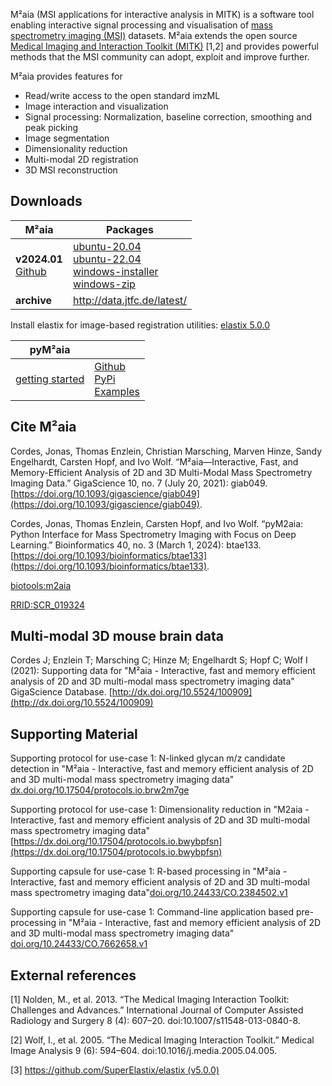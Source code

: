 M²aia (MSI applications for interactive analysis in MITK) is a software tool enabling interactive signal processing and visualisation of [mass spectrometry imaging (MSI)](https://en.wikipedia.org/wiki/Mass_spectrometry_imaging) datasets. M²aia extends the open source [Medical Imaging and Interaction Toolkit (MITK)](https://www.mitk.org) [1,2] and provides powerful methods that the MSI community can adopt, exploit and improve further.

M²aia provides features for

* Read/write access to the open standard imzML
* Image interaction and visualization
* Signal processing: Normalization, baseline correction, smoothing and peak picking
* Image segmentation
* Dimensionality reduction
* Multi-modal 2D registration
* 3D MSI reconstruction

Downloads
---------
[ubuntu2004]: https://github.com/m2aia/m2aia/releases/download/v2024.01/M2aia-v2024.01.1285f33-Ubuntu20.04-linux-x86_64.tar.gz
[ubuntu2204]: https://github.com/m2aia/m2aia/releases/download/v2024.01/M2aia-v2024.01.1285f33-Ubuntu22.04-linux-x86_64.tar.gz
[windows]: https://github.com/m2aia/m2aia/releases/download/v2024.01/M2aia-v2024.01.1285f33-windows-x86_64.exe
[windows-zip]: https://github.com/m2aia/m2aia/releases/download/v2024.01/M2aia-v2024.01.1285f33-windows-x86_64.zip
[pym2aia-github]: https://github.com/m2aia/pym2aia
[pym2aia-pypi]: https://pypi.org/project/m2aia/
[pym2aia-examples]: https://github.com/m2aia/pym2aia-examples
[pym2aia-gettingstarted]: https://m2aia.de/pym2aia.html

|M²aia       |  Packages|
|---         |---      |
| **v2024.01**<br>[Github](https://github.com/m2aia/m2aia/releases/tag/v2024.01)| [ubuntu-20.04][ubuntu2004] <br> [ubuntu-22.04][ubuntu2204] <br> [windows-installer][windows] <br> [windows-zip][windows-zip]| 
| **archive** | http://data.jtfc.de/latest/|

Install elastix for image-based registration utilities: [elastix 5.0.0](https://github.com/SuperElastix/elastix/releases/tag/5.0.0)

|pyM²aia     |  |
|---         |---      |
| [getting started][pym2aia-gettingstarted] | [Github][pym2aia-github] <br> [PyPi][pym2aia-pypi] <br> [Examples][pym2aia-examples]  |


Cite M²aia
----------

Cordes, Jonas, Thomas Enzlein, Christian Marsching, Marven Hinze, Sandy Engelhardt, Carsten Hopf, and Ivo Wolf. “M²aia—Interactive, Fast, and Memory-Efficient Analysis of 2D and 3D Multi-Modal Mass Spectrometry Imaging Data.” GigaScience 10, no. 7 (July 20, 2021): giab049. [https://doi.org/10.1093/gigascience/giab049](https://doi.org/10.1093/gigascience/giab049).


Cordes, Jonas, Thomas Enzlein, Carsten Hopf, and Ivo Wolf. “pyM2aia: Python Interface for Mass Spectrometry Imaging with Focus on Deep Learning.” Bioinformatics 40, no. 3 (March 1, 2024): btae133. [https://doi.org/10.1093/bioinformatics/btae133](https://doi.org/10.1093/bioinformatics/btae133).



[biotools:m2aia](https://bio.tools/m2aia) 

[RRID:SCR_019324](https://scicrunch.org/resolver/RRID:SCR_019324)


Multi-modal 3D mouse brain data
------------------------------

Cordes J; Enzlein T; Marsching C; Hinze M; Engelhardt S; Hopf C; Wolf I (2021): Supporting data for "M²aia - Interactive, fast and memory efficient analysis of 2D and 3D multi-modal mass spectrometry imaging data" GigaScience Database. [http://dx.doi.org/10.5524/100909](http://dx.doi.org/10.5524/100909)


Supporting Material
-------------------

Supporting protocol for use-case 1: N-linked glycan m/z candidate detection in "M²aia - Interactive, fast and memory efficient analysis of 2D and 3D multi-modal mass spectrometry imaging data" [dx.doi.org/10.17504/protocols.io.brw2m7ge](http://dx.doi.org/10.17504/protocols.io.brw2m7ge)

Supporting protocol for use-case 1: Dimensionality reduction in "M2aia - Interactive, fast and memory efficient analysis of 2D and 3D multi-modal mass spectrometry imaging data" [https://dx.doi.org/10.17504/protocols.io.bwybpfsn](https://dx.doi.org/10.17504/protocols.io.bwybpfsn)

Supporting capsule for use-case 1: R-based processing in "M²aia - Interactive, fast and memory efficient analysis of 2D and 3D multi-modal mass spectrometry imaging data"[doi.org/10.24433/CO.2384502.v1](https://doi.org/10.24433/CO.2384502.v1)

Supporting capsule for use-case 1: Command-line application based pre-processing in "M²aia - Interactive, fast and memory efficient analysis of 2D and 3D multi-modal mass spectrometry imaging data" [doi.org/10.24433/CO.7662658.v1](https://doi.org/10.24433/CO.7662658.v1)

External references
-------------------

[1] Nolden, M., et al. 2013. “The Medical Imaging Interaction Toolkit: Challenges and Advances.” International Journal of Computer Assisted Radiology and Surgery 8 (4): 607–20. doi:10.1007/s11548-013-0840-8.

[2] Wolf, I., et al. 2005. “The Medical Imaging Interaction Toolkit.” Medical Image Analysis 9 (6): 594–604. doi:10.1016/j.media.2005.04.005.

[3] [https://github.com/SuperElastix/elastix (v5.0.0)](https://github.com/SuperElastix/elastix)
